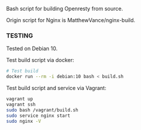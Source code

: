Bash script for building Openresty from source.

Origin script for Nginx is MatthewVance/nginx-build.

### TESTING

Tested on Debian 10.

Test build script via docker:

```bash
# Test build
docker run --rm -i debian:10 bash < build.sh
```

Test build script and service via Vagrant:

```bash
vagrant up
vagrant ssh
sudo bash /vagrant/build.sh
sudo service nginx start
sudo nginx -V
```